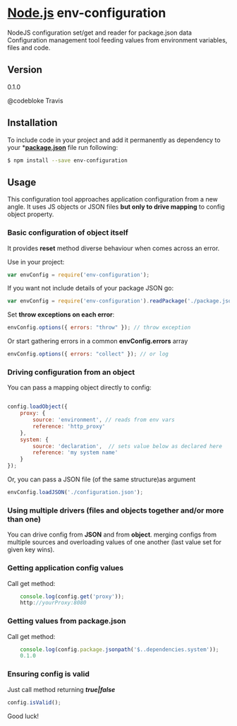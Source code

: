 # [Node.js](https://nodejs.org/en/) env-configuration

NodeJS configuration set/get and reader for package.json data
Configuration management tool feeding values from environment variables, files and code.

## Version
0.1.0

@codebloke Travis

## Installation

To include code in your project and add it permanently as dependency to your ***[package.json](]package.json)** file run following:
```bash
$ npm install --save env-configuration
```

## Usage

This configuration tool approaches application configuration from a new angle.
It uses JS objects or JSON files **but only to drive mapping** to config object property.

### Basic configuration of object itself

It provides **reset** method diverse behaviour when comes across an error. 

Use in your project:
```javascript
var envConfig = require('env-configuration');
```
If you want not include details of your package JSON go:

```javascript
var envConfig = require('env-configuration').readPackage('./package.json');
```

Set **throw exceptions on each error**:

```javascript
envConfig.options({ errors: "throw" }); // throw exception
```
Or start gathering errors in a common **envConfig.errors** array

```javascript
envConfig.options({ errors: "collect" }); // or log
```

### Driving configuration from an object

You can pass a mapping object directly to config:

```javascript

config.loadObject({
    proxy: {
        source: 'environment', // reads from env vars
        reference: 'http_proxy'
    },
    system: {
        source: 'declaration',  // sets value below as declared here
        reference: 'my system name'
    }
});
```
Or, you can pass a JSON file (of the same structure)as argument

```javascript
envConfig.loadJSON('./configuration.json');
```

### Using multiple drivers (files and objects together and/or more than one)

You can drive config from **JSON** and from **object**. merging configs from multiple sources and overloading values of one another (last value set for given key wins).

### Getting application config values

Call get method:

```javascript
    console.log(config.get('proxy'));
    http://yourProxy:8080
```

### Getting values from package.json

Call get method:

```javascript
    console.log(config.package.jsonpath('$..dependencies.system'));
    0.1.0
```

### Ensuring config is valid

Just call method returning ***true|false***

```javascript
config.isValid();
```

Good luck!
